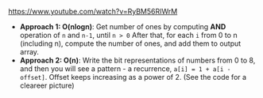 https://www.youtube.com/watch?v=RyBM56RIWrM
​
* **Approach 1: O(nlogn)**: Get number of ones by computing **AND** operation of `n` and `n-1`, until `n > 0` After that, for each `i` from 0 to n (including n), compute the number of ones, and add them to output array.
​
* **Approach 2: O(n)**: Write the bit representations of numbers from 0 to 8, and then you will see a pattern - a recurrence, `a[i] = 1 + a[i - offset]`. Offset keeps increasing as a  power of 2. (See the code for a cleareer picture)
​